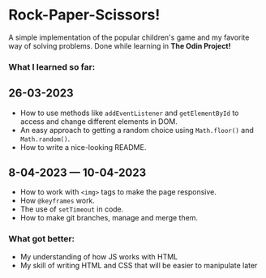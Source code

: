 
# Rock-Paper-Scissors!

A simple implementation of the popular children's game and my favorite way of solving problems.
Done while learning in **The Odin Project!**

### What I learned so far:

## 26-03-2023

* How to use methods like `addEventListener` and `getElementById` to access and change different elements in DOM.
* An easy approach to getting a random choice using `Math.floor()` and `Math.random()`.
* How to write a nice-looking README.

## 8-04-2023 — 10-04-2023

* How to work with `<img>` tags to make the page responsive.
* How `@keyframes` work.
* The use of `setTimeout` in code.
* How to make git branches, manage and merge them. 

### What got better: 

* My understanding of how JS works with HTML
* My skill of writing HTML and CSS that will be easier to manipulate later

